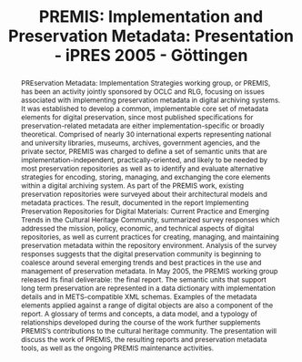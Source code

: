 ---
abstract: 'PREservation Metadata: Implementation Strategies working group, or PREMIS,
  has been an activity jointly sponsored by OCLC and RLG, focusing on issues associated
  with implementing preservation metadata in digital archiving systems. It was established
  to develop a common, implementable core set of metadata elements for digital preservation,
  since most published specifications for preservation-related metadata are either
  implementation-specific or broadly theoretical. Comprised of nearly 30 international
  experts representing national and university libraries, museums, archives, government
  agencies, and the private sector, PREMIS was charged to define a set of semantic
  units that are implementation-independent, practically-oriented, and likely to be
  needed by most preservation repositories as well as to identify and evaluate alternative
  strategies for encoding, storing, managing, and exchanging the core elements within
  a digital archiving system.

  As part of the PREMIS work, existing preservation repositories were surveyed about
  their architectural models and metadata practices. The result, documented in the
  report Implementing Preservation Repositories for Digital Materials: Current Practice
  and Emerging Trends in the Cultural Heritage Community, summarized survey responses
  which addressed the mission, policy, economic, and technical aspects of digital
  repositories, as well as current practices for creating, managing, and maintaining
  preservation metadata within the repository environment. Analysis of the survey
  responses suggests that the digital preservation community is beginning to coalesce
  around several emerging trends and best practices in the use and management of preservation
  metadata.

  In May 2005, the PREMIS working group released its final deliverable: the final
  report. The semantic units that support long term preservation are represented in
  a data dictionary with implementation details and in METS-compatible XML schemas.
  Examples of the metadata elements applied against a range of digital objects are
  also a component of the report. A glossary of terms and concepts, a data model,
  and a typology of relationships developed during the course of the work further
  supplements PREMIS’s contributions to the cultural heritage community. The presentation
  will discuss the work of PREMIS, the resulting reports and preservation metadata
  tools, as well as the ongoing PREMIS maintenance activities.'
creators:
- Dale, Robin L.
date: null
document_url: https://services.phaidra.univie.ac.at/api/object/o:295043/download
grand_parent: iPRES
institutions: []
keywords:
- göttingen
landing_page_url: https://phaidra.univie.ac.at/o:295043
language: eng
layout: publication
license: CC BY-SA 3.0 AT
notes_url: null
parent: iPRES 2005
presentation_url: null
size: 89696
source_name: iPRES
title: 'PREMIS: Implementation and Preservation Metadata: Presentation - iPRES 2005
  - Göttingen'
type: paper
year: 2005
---